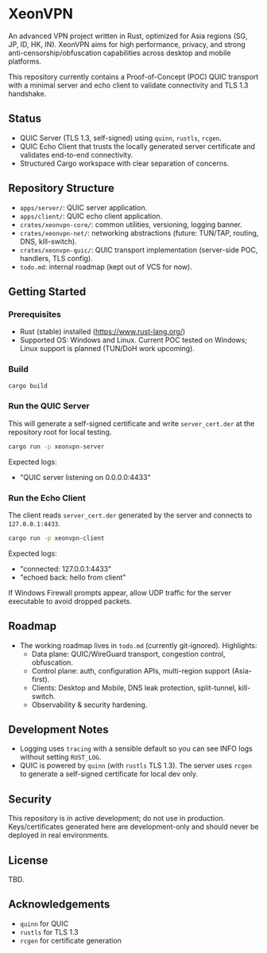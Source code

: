 # XeonVPN

An advanced VPN project written in Rust, optimized for Asia regions (SG, JP, ID, HK, IN). XeonVPN aims for high performance, privacy, and strong anti-censorship/obfuscation capabilities across desktop and mobile platforms.

This repository currently contains a Proof-of-Concept (POC) QUIC transport with a minimal server and echo client to validate connectivity and TLS 1.3 handshake.

## Status
- QUIC Server (TLS 1.3, self-signed) using `quinn`, `rustls`, `rcgen`.
- QUIC Echo Client that trusts the locally generated server certificate and validates end-to-end connectivity.
- Structured Cargo workspace with clear separation of concerns.

## Repository Structure
- `apps/server/`: QUIC server application.
- `apps/client/`: QUIC echo client application.
- `crates/xeonvpn-core/`: common utilities, versioning, logging banner.
- `crates/xeonvpn-net/`: networking abstractions (future: TUN/TAP, routing, DNS, kill-switch).
- `crates/xeonvpn-quic/`: QUIC transport implementation (server-side POC, handlers, TLS config).
- `todo.md`: internal roadmap (kept out of VCS for now).

## Getting Started
### Prerequisites
- Rust (stable) installed (https://www.rust-lang.org/)
- Supported OS: Windows and Linux. Current POC tested on Windows; Linux support is planned (TUN/DoH work upcoming).

### Build
```bash
cargo build
```

### Run the QUIC Server
This will generate a self-signed certificate and write `server_cert.der` at the repository root for local testing.
```bash
cargo run -p xeonvpn-server
```
Expected logs:
- "QUIC server listening on 0.0.0.0:4433"

### Run the Echo Client
The client reads `server_cert.der` generated by the server and connects to `127.0.0.1:4433`.
```bash
cargo run -p xeonvpn-client
```
Expected logs:
- "connected: 127.0.0.1:4433"
- "echoed back: hello from client"

If Windows Firewall prompts appear, allow UDP traffic for the server executable to avoid dropped packets.

## Roadmap
- The working roadmap lives in `todo.md` (currently git-ignored). Highlights:
  - Data plane: QUIC/WireGuard transport, congestion control, obfuscation.
  - Control plane: auth, configuration APIs, multi-region support (Asia-first).
  - Clients: Desktop and Mobile, DNS leak protection, split-tunnel, kill-switch.
  - Observability & security hardening.

## Development Notes
- Logging uses `tracing` with a sensible default so you can see INFO logs without setting `RUST_LOG`.
- QUIC is powered by `quinn` (with `rustls` TLS 1.3). The server uses `rcgen` to generate a self-signed certificate for local dev only.

## Security
This repository is in active development; do not use in production. Keys/certificates generated here are development-only and should never be deployed in real environments.

## License
TBD.

## Acknowledgements
- `quinn` for QUIC
- `rustls` for TLS 1.3
- `rcgen` for certificate generation
